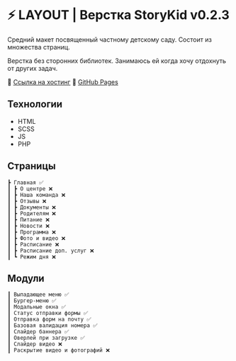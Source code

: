 # ⚡️ LAYOUT | Верстка StoryKid v0.2.3

Средний макет посвященный частному детскому саду. Состоит из множества страниц.

Верстка без сторонних библиотек. Занимаюсь ей когда хочу отдохнуть от других задач.

🔗 [Ссылка на хостинг](http://y913762g.beget.tech/)
🔗 [GitHub Pages](https://devkirkir.github.io/Layout-StoryKid/)

## Технологии

-   HTML
-   SCSS
-   JS
-   PHP

## Страницы

    ┣ Главная ✅
    ┃ ┣ О центре ❌
    ┃ ┣ Наша команда ❌
    ┃ ┣ Отзывы ❌
    ┃ ┣ Документы ❌
    ┃ ┣ Родителям ❌
    ┃ ┣ Питание ❌
    ┃ ┣ Новости ❌
    ┃ ┣ Программа ❌
    ┃ ┣ Фото и видео ❌
    ┃ ┣ Расписание ❌
    ┃ ┣ Расписание доп. услуг ❌
    ┃ ┗ Режим дня ❌

## Модули

    ┃ Выпадающее меню ✅
    ┃ Бургер-меню ✅
    ┃ Модальные окна ✅
    ┃ Статус отправки формы ✅
    ┃ Отправка форм на почту ✅
    ┃ Базовая валидация номера ✅
    ┃ Слайдер баннера ✅
    ┃ Оверлей при загрузке ✅
    ┃ Слайдер видео ❌
    ┃ Раскрытие видео и фотографий ❌
